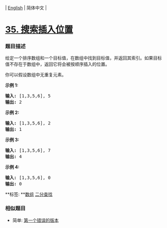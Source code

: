 | [English](README_EN.md) | 简体中文 |

# [35. 搜索插入位置](https://leetcode-cn.com/problems/search-insert-position)
 ### 题目描述
<p>给定一个排序数组和一个目标值，在数组中找到目标值，并返回其索引。如果目标值不存在于数组中，返回它将会被按顺序插入的位置。</p>

<p>你可以假设数组中无重复元素。</p>

<p><strong>示例 1:</strong></p>

<pre><strong>输入:</strong> [1,3,5,6], 5
<strong>输出:</strong> 2
</pre>

<p><strong>示例&nbsp;2:</strong></p>

<pre><strong>输入:</strong> [1,3,5,6], 2
<strong>输出:</strong> 1
</pre>

<p><strong>示例 3:</strong></p>

<pre><strong>输入:</strong> [1,3,5,6], 7
<strong>输出:</strong> 4
</pre>

<p><strong>示例 4:</strong></p>

<pre><strong>输入:</strong> [1,3,5,6], 0
<strong>输出:</strong> 0
</pre>

**标签:	**[数组](https://leetcode-cn.com/tag/array) [二分查找](https://leetcode-cn.com/tag/binary-search) 
 ### 相似题目
- 简单:	[第一个错误的版本](https://leetcode-cn.com/problems/first-bad-version) 
